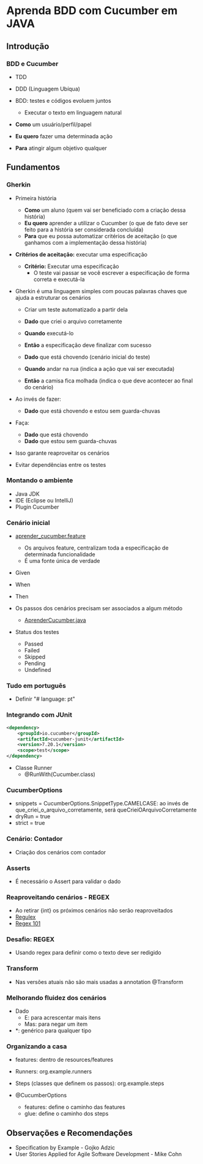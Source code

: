 # Aprenda BDD com Cucumber em JAVA
## Introdução
### BDD e Cucumber
- TDD
- DDD (Linguagem Ubíqua)

- BDD: testes e códigos evoluem juntos
  - Executar o texto em linguagem natural

- **Como** um usuário/perfil/papel
- **Eu quero** fazer uma determinada ação
- **Para** atingir algum objetivo qualquer


## Fundamentos
### Gherkin
- Primeira história
  - **Como** um aluno (quem vai ser beneficiado com a criação dessa história)
  - **Eu quero** aprender a utilizar o Cucumber (o que de fato deve ser feito para a história ser considerada concluída)
  - **Para** que eu possa automatizar critérios de aceitação (o que ganhamos com a implementação dessa história)

- **Critérios de aceitação:** executar uma especificação
  - **Critério:** Executar uma especificação
    - O teste vai passar se você escrever a especificação de forma correta e executá-la

- Gherkin é uma linguagem simples com poucas palavras chaves que ajuda a estruturar os cenários
  - Criar um teste automatizado a partir dela

  - **Dado** que criei o arquivo corretamente
  - **Quando** executá-lo
  - **Então** a especificação deve finalizar com sucesso

  - **Dado** que está chovendo (cenário inicial do teste)
  - **Quando** andar na rua (indica a ação que vai ser executada)
  - **Então** a camisa fica molhada (indica o que deve acontecer ao final do cenário)


- Ao invés de fazer:
  - **Dado** que está chovendo e estou sem guarda-chuvas
- Faça:
  - **Dado** que está chovendo 
  - **Dado** que estou sem guarda-chuvas
- Isso garante reaproveitar os cenários

- Evitar dependências entre os testes


### Montando o ambiente
- Java JDK
- IDE (Eclipse ou IntelliJ)
- Plugin Cucumber


### Cenário inicial
- [aprender_cucumber.feature](./CursoCucumber/src/test/java/aprender_cucumber.feature)
  - Os arquivos feature, centralizam toda a especificação de determinada funcionalidade
  - É uma fonte única de verdade
- Given
- When
- Then

- Os passos dos cenários precisam ser associados a algum método
  - [AprenderCucumber.java](./CursoCucumber/src/test/java/AprenderCucumber.java)

- Status dos testes
  - Passed
  - Failed
  - Skipped
  - Pending
  - Undefined


### Tudo em português
- Definir "# language: pt"


### Integrando com JUnit

```xml
<dependency>
    <groupId>io.cucumber</groupId>
    <artifactId>cucumber-junit</artifactId>
    <version>7.20.1</version>
    <scope>test</scope>
</dependency>
```

- Classe Runner
  - @RunWith(Cucumber.class)


### CucumberOptions
- snippets = CucumberOptions.SnippetType.CAMELCASE: ao invés de que_criei_o_arquivo_corretamente, será queCrieiOArquivoCorretamente
- dryRun = true
- strict = true


### Cenário: Contador
- Criação dos cenários com contador


### Asserts
- É necessário o Assert para validar o dado


### Reaproveitando cenários - REGEX
- Ao retirar {int} os próximos cenários não serão reaproveitados
- [Regulex](https://jex.im/regulex)
- [Regex 101](https://regex101.com/)


### Desafio: REGEX
- Usando regex para definir como o texto deve ser redigido


### Transform
- Nas versões atuais não são mais usadas a annotation @Transform


### Melhorando fluidez dos cenários
- Dado
  - E: para acrescentar mais itens
  - Mas: para negar um item
- *: genérico para qualquer tipo


### Organizando a casa
- features: dentro de resources/features
- Runners: org.example.runners
- Steps (classes que definem os passos): org.example.steps

- @CucumberOptions
  - features: define o caminho das features
  - glue: define o caminho dos steps



## Observações e Recomendações
- Specification by Example - Gojko Adzic
- User Stories Applied for Agile Software Development - Mike Cohn


